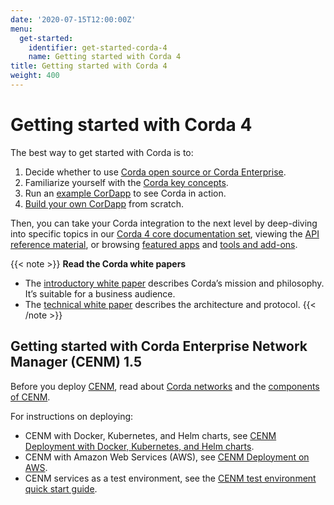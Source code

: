 ```yaml
---
date: '2020-07-15T12:00:00Z'
menu:
  get-started:
    identifier: get-started-corda-4
    name: Getting started with Corda 4
title: Getting started with Corda 4
weight: 400
---
```


# Getting started with Corda 4

The best way to get started with Corda is to:
1. Decide whether to use [Corda open source or Corda Enterprise](../platform/corda/4.8/enterprise/_index.md#corda-enterprise).
2. Familiarize yourself with the [Corda key concepts](./corda-key-concepts.md).
3. Run an [example CorDapp](../tutorials/corda/4.8/os/template-tutorial/writing-a-cordapp-using-a-template.md) to see Corda in action.
4. [Build your own CorDapp](../tutorials/corda/4.8/os/build-basic-cordapp/basic-cordapp-intro.md) from scratch.

Then, you can take your Corda integration to the next level by deep-diving into specific topics in our [Corda 4 core documentation set](../platform/corda/4.8/open-source.html), viewing the [API reference material](../api-ref.html), or browsing [featured apps](../apps.html) and [tools and add-ons](../tools.html).

{{< note >}}
<b>Read the Corda white papers</b>
* The [introductory white paper](https://www.r3.com/white-papers/the-corda-platform-an-introduction-whitepaper/) describes Corda’s mission and philosophy. It’s suitable for a business audience.
* The [technical white paper](https://www.r3.com/white-papers/corda-technical-whitepaper/) describes the architecture and protocol.
{{< /note >}}

## Getting started with Corda Enterprise Network Manager (CENM) 1.5

Before you deploy [CENM](../platform/corda/1.5/cenm/_index.md), read about [Corda networks](../platform/corda/1.5/cenm/corda-networks.md) and the [components of CENM](../platform/corda/1.5/cenm/enm-components.md).

For instructions on deploying:
* CENM with Docker, Kubernetes, and Helm charts, see [CENM Deployment with Docker, Kubernetes, and Helm charts](../platform/corda/1.5/cenm/deployment-kubernetes.md).
* CENM with Amazon Web Services (AWS), see [CENM Deployment on AWS](../platform/corda/1.5/cenm/aws-deployment-guide.md).
* CENM services as a test environment, see the [CENM test environment quick start guide](../platform/corda/1.5/cenm/quick-start.md).
